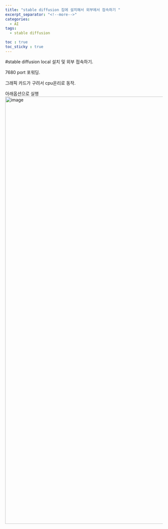 ```yaml
---
title: "stable diffusion 집에 설치해서 외부에서 접속하기 "
excerpt_separator: "<!--more-->"
categories:
  - AI
tags:
  - stable diffusion

toc : true
toc_sticky : true
---
```


#stable diffusion local 설치 및 외부 접속하기.


7680 port 포워딩.


그래픽 카드가 구려서 cpu온리로 동작. 

아래옵션으로 실행
<img width="1366" alt="image" src="https://github.com/younlea/younlea.github.io/assets/1435846/c1a8f68e-6460-4ed4-ac65-af5f2b0cb01b">
